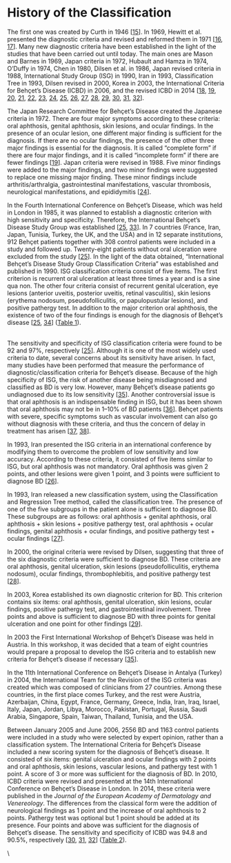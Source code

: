 # History of the Classification

&#x20;The first one was created by Curth in 1946 \[[15](https://www.intechopen.com/chapters/69944#B15)]. In 1969, Hewitt et al. presented the diagnostic criteria and revised and reformed them in 1971 \[[16](https://www.intechopen.com/chapters/69944#B16), [17](https://www.intechopen.com/chapters/69944#B17)]. Many new diagnostic criteria have been established in the light of the studies that have been carried out until today. The main ones are Mason and Barnes in 1969, Japan criteria in 1972, Hubault and Hamza in 1974, O’Duffy in 1974, Chen in 1980, Dilsen et al. in 1986, Japan revised criteria in 1988, International Study Group (ISG) in 1990, Iran in 1993, Classification Tree in 1993, Dilsen revised in 2000, Korea in 2003, the International Criteria for Behçet’s Disease (ICBD) in 2006, and the revised ICBD in 2014 \[[18](https://www.intechopen.com/chapters/69944#B18), [19](https://www.intechopen.com/chapters/69944#B19), [20](https://www.intechopen.com/chapters/69944#B20), [21](https://www.intechopen.com/chapters/69944#B21), [22](https://www.intechopen.com/chapters/69944#B22), [23](https://www.intechopen.com/chapters/69944#B23), [24](https://www.intechopen.com/chapters/69944#B24), [25](https://www.intechopen.com/chapters/69944#B25), [26](https://www.intechopen.com/chapters/69944#B26), [27](https://www.intechopen.com/chapters/69944#B27), [28](https://www.intechopen.com/chapters/69944#B28), [29](https://www.intechopen.com/chapters/69944#B29), [30](https://www.intechopen.com/chapters/69944#B30), [31](https://www.intechopen.com/chapters/69944#B31), [32](https://www.intechopen.com/chapters/69944#B32)].

The Japan Research Committee for Behçet’s Disease created the Japanese criteria in 1972. There are four major symptoms according to these criteria: oral aphthosis, genital aphthosis, skin lesions, and ocular findings. In the presence of an ocular lesion, one different major finding is sufficient for the diagnosis. If there are no ocular findings, the presence of the other three major findings is essential for the diagnosis. It is called “complete form” if there are four major findings, and it is called “incomplete form” if there are fewer findings \[[19](https://www.intechopen.com/chapters/69944#B19)]. Japan criteria were revised in 1988. Five minor findings were added to the major findings, and two minor findings were suggested to replace one missing major finding. These minor findings include arthritis/arthralgia, gastrointestinal manifestations, vascular thrombosis, neurological manifestations, and epididymitis \[[24](https://www.intechopen.com/chapters/69944#B24)].

In the Fourth International Conference on Behçet’s Disease, which was held in London in 1985, it was planned to establish a diagnostic criterion with high sensitivity and specificity. Therefore, the International Behçet’s Disease Study Group was established \[[25](https://www.intechopen.com/chapters/69944#B25), [33](https://www.intechopen.com/chapters/69944#B33)]. In 7 countries (France, Iran, Japan, Tunisia, Turkey, the UK, and the USA) and in 12 separate institutions, 912 Behçet patients together with 308 control patients were included in a study and followed up. Twenty-eight patients without oral ulceration were excluded from the study \[[25](https://www.intechopen.com/chapters/69944#B25)]. In the light of the data obtained, “International Behçet’s Disease Study Group Classification Criteria” was established and published in 1990. ISG classification criteria consist of five items. The first criterion is recurrent oral ulceration at least three times a year and is a sine qua non. The other four criteria consist of recurrent genital ulceration, eye lesions (anterior uveitis, posterior uveitis, retinal vasculitis), skin lesions (erythema nodosum, pseudofolliculitis, or papulopustular lesions), and positive pathergy test. In addition to the major criterion oral aphthosis, the existence of two of the four findings is enough for the diagnosis of Behçet’s disease \[[25](https://www.intechopen.com/chapters/69944#B25), [34](https://www.intechopen.com/chapters/69944#B34)] ([Table 1](https://www.intechopen.com/chapters/69944#tab1)).

\
The sensitivity and specificity of ISG classification criteria were found to be 92 and 97%, respectively \[[25](https://www.intechopen.com/chapters/69944#B25)]. Although it is one of the most widely used criteria to date, several concerns about its sensitivity have arisen. In fact, many studies have been performed that measure the performance of diagnostic/classification criteria for Behçet’s disease. Because of the high specificity of ISG, the risk of another disease being misdiagnosed and classified as BD is very low. However, many Behçet’s disease patients go undiagnosed due to its low sensitivity \[[35](https://www.intechopen.com/chapters/69944#B35)]. Another controversial issue is that oral aphthosis is an indispensable finding in ISG, but it has been shown that oral aphthosis may not be in 1–10% of BD patients \[[36](https://www.intechopen.com/chapters/69944#B36)]. Behçet patients with severe, specific symptoms such as vascular involvement can also go without diagnosis with these criteria, and thus the concern of delay in treatment has arisen \[[37](https://www.intechopen.com/chapters/69944#B37), [38](https://www.intechopen.com/chapters/69944#B38)].

In 1993, Iran presented the ISG criteria in an international conference by modifying them to overcome the problem of low sensitivity and low accuracy. According to these criteria, it consisted of five items similar to ISG, but oral aphthosis was not mandatory. Oral aphthosis was given 2 points, and other lesions were given 1 point, and 3 points were sufficient to diagnose BD \[[26](https://www.intechopen.com/chapters/69944#B26)].

In 1993, Iran released a new classification system, using the Classification and Regression Tree method, called the classification tree. The presence of one of the five subgroups in the patient alone is sufficient to diagnose BD. These subgroups are as follows: oral aphthosis + genital aphthosis, oral aphthosis + skin lesions + positive pathergy test, oral aphthosis + ocular findings, genital aphthosis + ocular findings, and positive pathergy test + ocular findings \[[27](https://www.intechopen.com/chapters/69944#B27)].

In 2000, the original criteria were revised by Dilsen, suggesting that three of the six diagnostic criteria were sufficient to diagnose BD. These criteria are oral aphthosis, genital ulceration, skin lesions (pseudofolliculitis, erythema nodosum), ocular findings, thrombophlebitis, and positive pathergy test \[[28](https://www.intechopen.com/chapters/69944#B28)].

In 2003, Korea established its own diagnostic criterion for BD. This criterion contains six items: oral aphthosis, genital ulceration, skin lesions, ocular findings, positive pathergy test, and gastrointestinal involvement. Three points and above is sufficient to diagnose BD with three points for genital ulceration and one point for other findings \[[29](https://www.intechopen.com/chapters/69944#B29)].

In 2003 the First International Workshop of Behçet’s Disease was held in Austria. In this workshop, it was decided that a team of eight countries would prepare a proposal to develop the ISG criteria and to establish new criteria for Behçet’s disease if necessary \[[35](https://www.intechopen.com/chapters/69944#B35)].

In the 11th International Conference on Behçet’s Disease in Antalya (Turkey) in 2004, the International Team for the Revision of the ISG criteria was created which was composed of clinicians from 27 countries. Among these countries, in the first place comes Turkey, and the rest were Austria, Azerbaijan, China, Egypt, France, Germany, Greece, India, Iran, Iraq, Israel, Italy, Japan, Jordan, Libya, Morocco, Pakistan, Portugal, Russia, Saudi Arabia, Singapore, Spain, Taiwan, Thailand, Tunisia, and the USA.

Between January 2005 and June 2006, 2556 BD and 1163 control patients were included in a study who were selected by expert opinion, rather than a classification system. The International Criteria for Behçet’s Disease included a new scoring system for the diagnosis of Behçet’s disease. It consisted of six items: genital ulceration and ocular findings with 2 points and oral aphthosis, skin lesions, vascular lesions, and pathergy test with 1 point. A score of 3 or more was sufficient for the diagnosis of BD. In 2010, ICBD criteria were revised and presented at the 14th International Conference on Behçet’s Disease in London. In 2014, these criteria were published in the _Journal of the European Academy of Dermatology and Venereology_. The differences from the classical form were the addition of neurological findings as 1 point and the increase of oral aphthosis to 2 points. Pathergy test was optional but 1 point should be added at its presence. Four points and above was sufficient for the diagnosis of Behçet’s disease. The sensitivity and specificity of ICBD was 94.8 and 90.5%, respectively \[[30](https://www.intechopen.com/chapters/69944#B30), [31](https://www.intechopen.com/chapters/69944#B31), [32](https://www.intechopen.com/chapters/69944#B32)] ([Table 2](https://www.intechopen.com/chapters/69944#tab2)).

\
